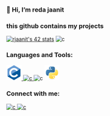 <h3 align="left">👋 Hi, I’m reda jaanit</h4>
<h3 align="left">this github contains my projects</h4
 
<a href="https://profile.intra.42.fr/"><img src="https://badge42.vercel.app/api/v2/cl4pr9x2r006809jmjvw4nsa8/stats?cursusId=21&coalitionId=76" alt="rjaanit's 42 stats" /></a>
<img src="https://www.pngkey.com/png/full/96-967153_artificial-intelligence-image-ai-artificial-intelligence-logo.png" alt="c" width="400" height="400"/> </a>
<h3 align="left">Languages and Tools:</h3>
<a href="https://www.cprogramming.com/" target="_blank" rel="noreferrer"> <img src="https://raw.githubusercontent.com/devicons/devicon/master/icons/c/c-original.svg" alt="c" width="40" height="40"/> </a> <a href="https://www.cprogramming.com/" target="_blank" rel="noreferrer"> <img src="https://user-images.githubusercontent.com/42747200/46140125-da084900-c26d-11e8-8ea7-c45ae6306309.png" alt="c" width="40" height="40"/> </a> <img src="https://img.icons8.com/ios-filled/100/000000/console.png" alt="c" width="40" height="40"/> </a> <a href="https://www.python.org" target="_blank" rel="noreferrer"> <img src="https://raw.githubusercontent.com/devicons/devicon/master/icons/python/python-original.svg" alt="python" width="40" height="40"/></a>
<h3 align="left">Connect with me:</h3>
<a href="https://twitter.com/Jaanit0/" target="_blank" rel="noreferrer"> <img src="https://img.icons8.com/ios-filled/100/000000/twitter.png" alt="c" width="40" height="40"/> </a> <a href="https://twitter.com/Jaanit0/" target="_blank" rel="noreferrer"> <img src="https://img.icons8.com/ios-filled/100/000000/linkedin.png" alt="c" width="40" height="40"/> </a>
